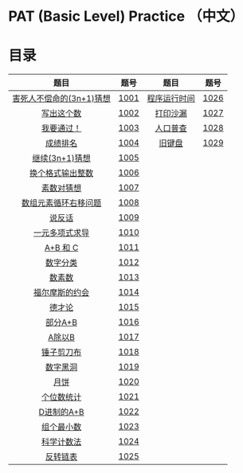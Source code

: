 # PAT (Basic Level) Practice （中文）

# 目录

|                             题目                             |                             题号                             |                             题目                             |                             题号                             |
| :----------------------------------------------------------: | :----------------------------------------------------------: | :----------------------------------------------------------: | :----------------------------------------------------------: |
| [害死人不偿命的(3n+1)猜想](https://pintia.cn/problem-sets/994805260223102976/problems/994805325918486528) | [1001](https://github.com/wcy21/PAT/blob/master/BASIC_LEVEL_CPP/src/1001.cpp) | [程序运行时间](https://pintia.cn/problem-sets/994805260223102976/problems/994805295203598336) | [1026](https://github.com/wcy21/PAT/blob/master/BASIC_LEVEL_CPP/src/1026.cpp) |
| [写出这个数](https://pintia.cn/problem-sets/994805260223102976/problems/994805324509200384) | [1002](https://github.com/wcy21/PAT/blob/master/BASIC_LEVEL_CPP/src/1002.cpp) | [打印沙漏](https://pintia.cn/problem-sets/994805260223102976/problems/994805294251491328) | [1027](https://github.com/wcy21/PAT/blob/master/BASIC_LEVEL_CPP/src/1027.cpp) |
| [我要通过！](https://pintia.cn/problem-sets/994805260223102976/problems/994805323154440192) | [1003](https://github.com/wcy21/PAT/blob/master/BASIC_LEVEL_CPP/src/1003.cpp) | [人口普查](https://pintia.cn/problem-sets/994805260223102976/problems/994805293282607104) | [1028](https://github.com/wcy21/PAT/blob/master/BASIC_LEVEL_CPP/src/1028.cpp) |
| [成绩排名](https://pintia.cn/problem-sets/994805260223102976/problems/994805321640296448) | [1004](https://github.com/wcy21/PAT/blob/master/BASIC_LEVEL_CPP/src/1004.cpp) | [旧键盘](https://pintia.cn/problem-sets/994805260223102976/problems/994805292322111488) | [1029](https://github.com/wcy21/PAT/blob/master/BASIC_LEVEL_CPP/src/1029.cpp) |
| [继续(3n+1)猜想](https://pintia.cn/problem-sets/994805260223102976/problems/994805320306507776) | [1005](https://github.com/wcy21/PAT/blob/master/BASIC_LEVEL_CPP/src/1005.cpp) |                                                              |                                                              |
| [换个格式输出整数](https://pintia.cn/problem-sets/994805260223102976/problems/994805318855278592) | [1006](https://github.com/wcy21/PAT/blob/master/BASIC_LEVEL_CPP/src/1006.cpp) |                                                              |                                                              |
| [素数对猜想](https://pintia.cn/problem-sets/994805260223102976/problems/994805317546655744) | [1007](https://github.com/wcy21/PAT/blob/master/BASIC_LEVEL_CPP/src/1007.cpp) |                                                              |                                                              |
| [数组元素循环右移问题](https://pintia.cn/problem-sets/994805260223102976/problems/994805316250615808) | [1008](https://github.com/wcy21/PAT/blob/master/BASIC_LEVEL_CPP/src/1008.cpp) |                                                              |                                                              |
| [说反话](https://pintia.cn/problem-sets/994805260223102976/problems/994805314941992960) | [1009](https://github.com/wcy21/PAT/blob/master/BASIC_LEVEL_CPP/src/1009.cpp) |                                                              |                                                              |
| [一元多项式求导](https://pintia.cn/problem-sets/994805260223102976/problems/994805313708867584) | [1010](https://github.com/wcy21/PAT/blob/master/BASIC_LEVEL_CPP/src/1010.cpp) |                                                              |                                                              |
| [A+B 和 C](https://pintia.cn/problem-sets/994805260223102976/problems/994805312417021952) | [1011](https://github.com/wcy21/PAT/blob/master/BASIC_LEVEL_CPP/src/1011.cpp) |                                                              |                                                              |
| [数字分类](https://pintia.cn/problem-sets/994805260223102976/problems/994805311146147840) | [1012](https://github.com/wcy21/PAT/blob/master/BASIC_LEVEL_CPP/src/1012.cpp) |                                                              |                                                              |
| [数素数](https://pintia.cn/problem-sets/994805260223102976/problems/994805309963354112) | [1013](https://github.com/wcy21/PAT/blob/master/BASIC_LEVEL_CPP/src/1013.cpp) |                                                              |                                                              |
| [福尔摩斯的约会](https://pintia.cn/problem-sets/994805260223102976/problems/994805308755394560) | [1014](https://github.com/wcy21/PAT/blob/master/BASIC_LEVEL_CPP/src/1014.cpp) |                                                              |                                                              |
| [德才论](https://pintia.cn/problem-sets/994805260223102976/problems/994805307551629312) | [1015](https://github.com/wcy21/PAT/blob/master/BASIC_LEVEL_CPP/src/1015.cpp) |                                                              |                                                              |
| [部分A+B](https://pintia.cn/problem-sets/994805260223102976/problems/994805306310115328) | [1016](https://github.com/wcy21/PAT/blob/master/BASIC_LEVEL_CPP/src/1016.cpp) |                                                              |                                                              |
| [A除以B](https://pintia.cn/problem-sets/994805260223102976/problems/994805305181847552) | [1017](https://github.com/wcy21/PAT/blob/master/BASIC_LEVEL_CPP/src/1017.cpp) |                                                              |                                                              |
| [锤子剪刀布](https://pintia.cn/problem-sets/994805260223102976/problems/994805304020025344) | [1018](https://github.com/wcy21/PAT/blob/master/BASIC_LEVEL_CPP/src/1018.cpp) |                                                              |                                                              |
| [数字黑洞](https://pintia.cn/problem-sets/994805260223102976/problems/994805302786899968) | [1019](https://github.com/wcy21/PAT/blob/master/BASIC_LEVEL_CPP/src/1019.cpp) |                                                              |                                                              |
| [月饼](https://pintia.cn/problem-sets/994805260223102976/problems/994805301562163200) | [1020](https://github.com/wcy21/PAT/blob/master/BASIC_LEVEL_CPP/src/1020.cpp) |                                                              |                                                              |
| [个位数统计](https://pintia.cn/problem-sets/994805260223102976/problems/994805300404535296) | [1021](https://github.com/wcy21/PAT/blob/master/BASIC_LEVEL_CPP/src/1021.cpp) |                                                              |                                                              |
| [D进制的A+B](https://pintia.cn/problem-sets/994805260223102976/problems/994805299301433344) | [1022](https://github.com/wcy21/PAT/blob/master/BASIC_LEVEL_CPP/src/1022.cpp) |                                                              |                                                              |
| [组个最小数](https://pintia.cn/problem-sets/994805260223102976/problems/994805298269634560) | [1023](https://github.com/wcy21/PAT/blob/master/BASIC_LEVEL_CPP/src/1023.cpp) |                                                              |                                                              |
| [科学计数法](https://pintia.cn/problem-sets/994805260223102976/problems/994805297229447168) | [1024](https://github.com/wcy21/PAT/blob/master/BASIC_LEVEL_CPP/src/1024.cpp) |                                                              |                                                              |
| [反转链表](https://pintia.cn/problem-sets/994805260223102976/problems/994805296180871168) | [1025](https://github.com/wcy21/PAT/blob/master/BASIC_LEVEL_CPP/src/1025.cpp) |                                                              |                                                              |